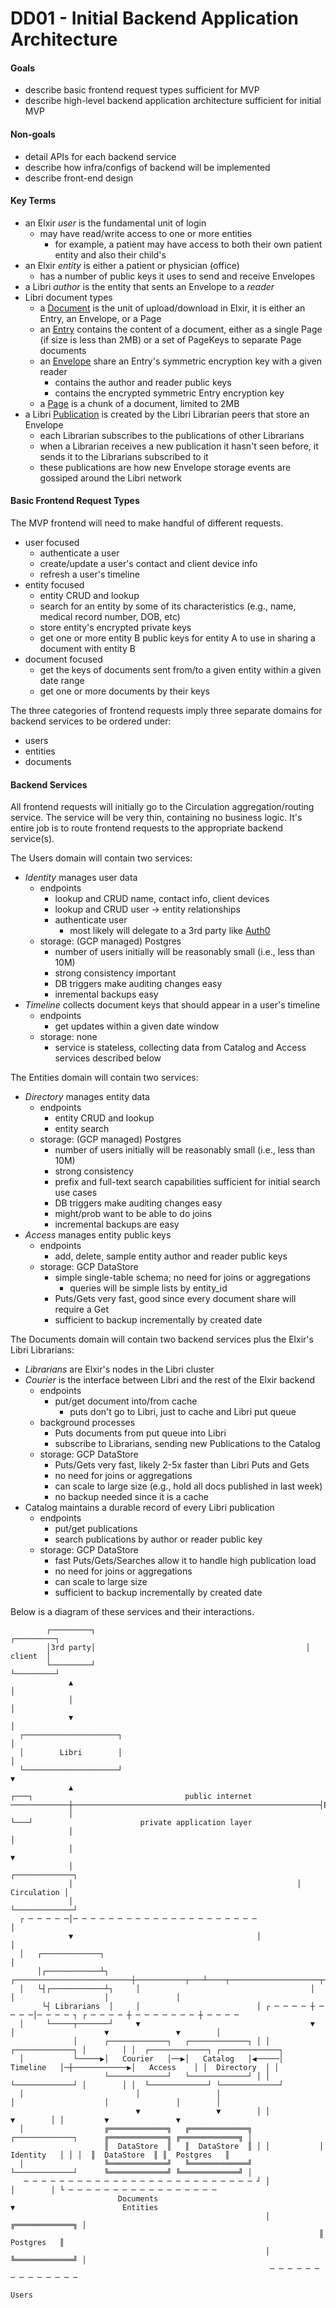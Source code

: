# DD01 - Initial Backend Application Architecture

#### Goals

- describe basic frontend request types sufficient for MVP
- describe high-level backend application architecture sufficient for initial MVP

#### Non-goals

- detail APIs for each backend service
- describe how infra/configs of backend will be implemented
- describe front-end design

#### Key Terms

- an Elxir *user* is the fundamental unit of login
	- may have read/write access to one or more entities
		- for example, a patient may have access to both their own patient entity and also their child's
- an Elxir *entity* is either a patient or physician (office)
	- has a number of public keys it uses to send and receive Envelopes
- a Libri *author* is the entity that sents an Envelope to a *reader*
- Libri document types
	- a [Document](https://github.com/drausin/libri/blob/develop/libri/librarian/api/documents.proto) is the unit of upload/download in Elxir, it is either an Entry, an Envelope, or a Page
	- an [Entry](https://github.com/drausin/libri/blob/develop/libri/librarian/api/documents.proto#L46) contains the content of a document, either as a single Page (if size is less than 2MB) or a set of PageKeys to separate Page documents
	- an [Envelope](https://github.com/drausin/libri/blob/develop/libri/librarian/api/documents.proto#L26) share an Entry's symmetric encryption key with a given reader
		- contains the author and reader public keys
		- contains the encrypted symmetric Entry encryption key
	- a [Page](https://github.com/drausin/libri/blob/develop/libri/librarian/api/documents.proto#L154) is a chunk of a document, limited to 2MB
- a Libri [Publication](https://github.com/drausin/libri/blob/develop/libri/librarian/api/librarian.proto#L195) is created by the Libri Librarian peers that store an Envelope
	- each Librarian subscribes to the publications of other Librarians
	- when a Librarian receives a new publication it hasn't seen before, it sends it to the Librarians subscribed to it
	- these publications are how new Envelope storage events are gossiped around the Libri network


#### Basic Frontend Request Types

The MVP frontend will need to make handful of different requests.
- user focused
	- authenticate a user
	- create/update a user's contact and client device info
	- refresh a user's timeline
- entity focused
	- entity CRUD and lookup
	- search for an entity by some of its characteristics (e.g., name, medical record number, DOB, etc)
	- store entity's encrypted private keys
	- get one or more entity B public keys for entity A to use in sharing a document with entity B
- document focused
	- get the keys of documents sent from/to a given entity within a given date range
	- get one or more documents by their keys

The three categories of frontend requests imply three separate domains for backend services to be ordered under:
- users
- entities
- documents

#### Backend Services

All frontend requests will initially go to the Circulation aggregation/routing service. The service will be very thin, containing no business logic. It's entire job is to route frontend requests to the appropriate backend service(s). 

The Users domain will contain two services:
- *Identity* manages user data
	- endpoints
		- lookup and CRUD name, contact info, client devices
		- lookup and CRUD user -> entity relationships
		- authenticate user
			- most likely will delegate to a 3rd party like [Auth0](https://auth0.com)
	- storage: (GCP managed) Postgres
		- number of users initially will be reasonably small (i.e., less than 10M)
		- strong consistency important
		- DB triggers make auditing changes easy
		- inremental backups easy
- *Timeline* collects document keys that should appear in a user's timeline
	- endpoints
		- get updates within a given date window
	- storage: none
		- service is stateless, collecting data from Catalog and Access services described below

The Entities domain will contain two services:
- *Directory* manages entity data
	- endpoints
		- entity CRUD and lookup
		- entity search
	- storage: (GCP managed) Postgres
		- number of users initially will be reasonably small (i.e., less than 10M)
		- strong consistency
		- prefix and full-text search capabilities sufficient for initial search use cases
		- DB triggers make auditing changes easy
		- might/prob want to be able to do joins
		- incremental backups are easy
- *Access* manages entity public keys
	- endpoints
		- add, delete, sample entity author and reader public keys
	- storage: GCP DataStore
		- simple single-table schema; no need for joins or aggregations
			- queries will be simple lists by entity_id
		- Puts/Gets very fast, good since every document share will require a Get
		- sufficient to backup incrementally by created date

The Documents domain will contain two backend services plus the Elxir's Libri Librarians:
- *Librarians* are Elxir's nodes in the Libri cluster
- *Courier* is the interface between Libri and the rest of the Elxir backend
	- endpoints
		- put/get document into/from cache
			- puts don't go to Libri, just to cache and Libri put queue
	- background processes
		- Puts documents from put queue into Libri
		- subscribe to Librarians, sending new Publications to the Catalog
	- storage: GCP DataStore
		- Puts/Gets very fast, likely 2-5x faster than Libri Puts and Gets
		- no need for joins or aggregations
		- can scale to large size (e.g., hold all docs published in last week)
		- no backup needed since it is a cache
- Catalog maintains a durable record of every Libri publication
	- endpoints
		- put/get publications
		- search publications by author or reader public key
	- storage: GCP DataStore
		- fast Puts/Gets/Searches allow it to handle high publication load
		- no need for joins or aggregations
		- can scale to large size
		- sufficient to backup incrementally by created date


Below is a diagram of these services and their interactions.

```
        ┌─────────┐                                               ┌─────────┐
        │3rd party│                                               │ client  │
        └─────────┘                                               └─────────┘
             ▲                                                         │
             │                                                         │
             ▼                                                         │
  ┌─────────────────────┐                                              │
  │        Libri        │                                              │
  └─────────────────────┘                                              ▼
             ▲                                                       ┌───┐                                  public internet
─────────────┼───────────────────────────────────────────────────────┤ELB├──────────────────────────────────────────────────
             │                                                       └───┘                        private application layer
             │                                                         │
             │                                                         ▼
             │                                                  ┌─────────────┐
             │                                                  │ Circulation │
             │                                                  └─────────────┘
  ┌ ─ ─ ─ ─ ─│─ ─ ─ ─ ─ ─ ─ ─ ─ ─ ─ ─ ─ ─ ─ ─ ─ ─ ─ ─ ─                │
             ▼                                         │               │
  │   ┌─────────────┐                                                  │
      │┌────────────┴┐      ┌──────────────────────────┼───────────┬───┴────┬────────────────────┬───────────────┐
  │   └┤┌────────────┴┐     │                                      │        │                    │               │
       └┤ Librarians  │     │                          │ ┌ ─ ─ ─ ─ ┼ ─ ─ ─ ─│─ ─ ─ ─ ┐ ┌ ─ ─ ─ ─ ┼ ─ ─ ─ ─ ─ ─ ─ ┼ ─ ─ ─ ─
  │     └─────┬───────┘     ▼                                      ▼        │                    ▼               ▼        │
              │      ┌─────────────┐   ┌─────────────┐ │ │  ┌─────────────┐ │        │ │  ┌─────────────┐ ┌─────────────┐
  │           └─────▶│   Courier   │──▶│   Catalog   │◀─────│  Timeline   │─┼────────────▶│   Access    │ │  Directory  │ │
                     └─────────────┘   └─────────────┘ │ │  └─────────────┘ │        │ │  └─────────────┘ └─────────────┘
  │                         │                 │                             │                    │               │        │
                            ▼                 ▼        │ │                  ▼        │ │         ▼               ▼
  │                  ╔═════════════╗   ╔═════════════╗               ┌─────────────┐      ╔═════════════╗ ╔═════════════╗ │
                     ║  DataStore  ║   ║  DataStore  ║ │ │           │  Identity   │ │ │  ║  DataStore  ║ ║  Postgres   ║
  │                  ╚═════════════╝   ╚═════════════╝               └─────────────┘      ╚═════════════╝ ╚═════════════╝ │
   ─ ─ ─ ─ ─ ─ ─ ─ ─ ─ ─ ─ ─ ─ ─ ─ ─ ─ ─ ─ ─ ─ ─ ─ ─ ─ ┘ │                  │        │ └ ─ ─ ─ ─ ─ ─ ─ ─ ─ ─ ─ ─ ─ ─ ─ ─ ─
                        Documents                                           ▼                        Entities
                                                         │           ╔═════════════╗ │
                                                                     ║  Postgres   ║
                                                         │           ╚═════════════╝ │
                                                          ─ ─ ─ ─ ─ ─ ─ ─ ─ ─ ─ ─ ─ ─
                                                                     Users
```












